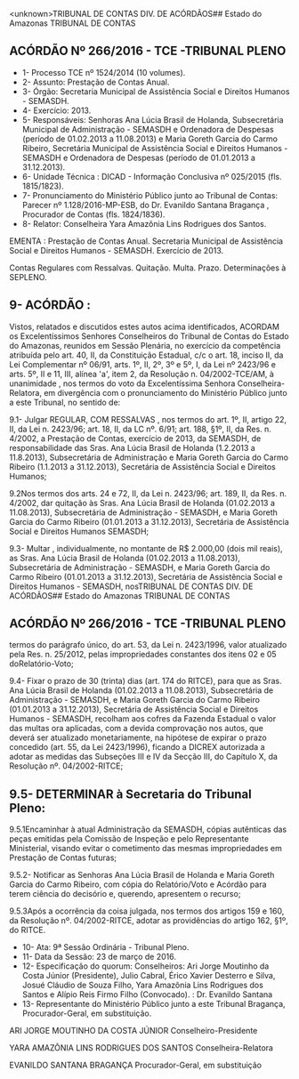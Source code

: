 &lt;unknown&gt;TRIBUNAL DE CONTAS DIV. DE ACÓRDÃOS## Estado do Amazonas TRIBUNAL DE CONTAS

## ACÓRDÃO Nº 266/2016 - TCE -TRIBUNAL PLENO

- 1- Processo TCE nº 1524/2014 (10 volumes).
- 2- Assunto: Prestação de Contas Anual.
- 3- Órgão: Secretaria Municipal de Assistência Social e Direitos Humanos - SEMASDH.
- 4- Exercício: 2013.
- 5-  Responsáveis: Senhoras  Ana  Lúcia  Brasil  de  Holanda,  Subsecretária  Municipal  de Administração  -  SEMASDH  e  Ordenadora  de  Despesas  (período  de  01.02.2013  a 11.08.2013) e Maria Goreth Garcia do Carmo Ribeiro, Secretária Municipal de Assistência Social  e  Direitos  Humanos  -  SEMASDH  e  Ordenadora  de  Despesas  (período  de 01.01.2013 a 31.12.2013).
- 6- Unidade Técnica : DICAD - Informação Conclusiva nº 025/2015 (fls. 1815/1823).
- 7-  Pronunciamento  do Ministério Público  junto  ao Tribunal  de Contas: Parecer  nº 1.128/2016-MP-ESB,  do  Dr.  Evanildo  Santana  Bragança , Procurador  de  Contas  (fls. 1824/1836).
- 8- Relator: Conselheira Yara Amazônia Lins Rodrigues dos Santos.

EMENTA :  Prestação  de  Contas  Anual.  Secretaria Municipal de Assistência Social e Direitos Humanos - SEMASDH. Exercício de 2013.

Contas Regulares com Ressalvas. Quitação. Multa. Prazo. Determinações à SEPLENO.

## 9- ACÓRDÃO :

Vistos, relatados e discutidos estes autos acima identificados, ACORDAM os Excelentíssimos Senhores Conselheiros do Tribunal de Contas do Estado do Amazonas, reunidos em Sessão Plenária, no exercício da competência atribuída pelo art. 40,  II, da Constituição Estadual, c/c o art. 18, inciso II, da Lei Complementar nº 06/91, arts. 1º, II, 2º, 3º e 5º,  I,  da  Lei  nº  2423/96 e arts. 5º,  II e  11,  III,  alínea  'a',  item  2,  da  Resolução n. 04/2002-TCE/AM, à  unanimidade , nos  termos  do  voto  da  Excelentíssima  Senhora Conselheira-Relatora, em divergência com o pronunciamento do Ministério Público junto a este Tribunal, no sentido de:

9.1- Julgar REGULAR, COM RESSALVAS ,  nos termos do art. 1º,  II, artigo 22, II, da Lei n. 2423/96; art. 18, II, da LC nº. 6/91; art. 188, §1º, II, da Res. n. 4/2002, a Prestação de Contas, exercício de 2013, da SEMASDH, de responsabilidade  das Sras. Ana Lúcia Brasil de Holanda (1.2.2013 a 11.8.2013), Subsecretária de Administração e Maria  Goreth  Garcia  do  Carmo  Ribeiro (1.1.2013 a 31.12.2013), Secretária de Assistência Social e Direitos Humanos;

9.2Nos termos dos arts. 24 e 72, II, da Lei n. 2423/96; art. 189, II, da Res. n. 4/2002, dar quitação às Sras. Ana Lúcia Brasil de Holanda (01.02.2013 a 11.08.2013), Subsecretária de Administração - SEMASDH, e Maria Goreth Garcia do Carmo Ribeiro (01.01.2013  a  31.12.2013),  Secretária  de  Assistência  Social  e  Direitos  Humanos  SEMASDH;

9.3- Multar , individualmente, no montante de R$ 2.000,00 (dois mil reais), as Sras. Ana  Lúcia  Brasil de Holanda  (01.02.2013  a  11.08.2013),  Subsecretária  de Administração  -  SEMASDH,  e  Maria  Goreth  Garcia  do  Carmo  Ribeiro  (01.01.2013  a 31.12.2013),  Secretária  de  Assistência  Social  e  Direitos  Humanos  -  SEMASDH,  nosTRIBUNAL DE CONTAS DIV. DE ACÓRDÃOS## Estado do Amazonas TRIBUNAL DE CONTAS

## ACÓRDÃO Nº 266/2016 - TCE -TRIBUNAL PLENO

termos do parágrafo único, do art. 53, da Lei n. 2423/1996, valor atualizado pela Res. n. 25/2012, pelas impropriedades constantes dos itens 02 e 05 doRelatório-Voto;

9.4- Fixar o prazo de 30 (trinta) dias (art. 174 do RITCE), para que as Sras. Ana Lúcia Brasil de Holanda (01.02.2013 a 11.08.2013), Subsecretária de Administração -  SEMASDH,  e  Maria  Goreth  Garcia  do  Carmo  Ribeiro  (01.01.2013  a  31.12.2013), Secretária de Assistência Social e Direitos Humanos  - SEMASDH, recolham aos cofres da Fazenda Estadual o valor das multas ora aplicadas, com a devida comprovação nos autos,  que  deverá  ser  atualizado  monetariamente,  na  hipótese  de  expirar  o  prazo concedido (art. 55, da Lei 2423/1996), ficando a DICREX autorizada a adotar as medidas das Subseções III e IV da Secção III, do Capítulo X, da Resolução nº. 04/2002-RITCE;

## 9.5- DETERMINAR à Secretaria do Tribunal Pleno:

9.5.1Encaminhar à atual Administração da SEMASDH,  cópias autênticas  das  peças  emitidas  pela  Comissão  de Inspeção  e  pelo  Representante Ministerial, visando evitar o cometimento das mesmas impropriedades em Prestação de Contas futuras;

9.5.2-  Notificar as  Senhoras  Ana  Lúcia  Brasil  de  Holanda  e  Maria Goreth  Garcia  do  Carmo  Ribeiro,  com  cópia  do  Relatório/Voto  e  Acórdão  para  terem ciência do decisório e, querendo, apresentem o recurso;

9.5.3Após a ocorrência da coisa julgada, nos termos dos artigos 159 e 160, da Resolução nº. 04/2002-RITCE, adotar as providências do  artigo  162,  §1º,  do RITCE.

- 10- Ata: 9ª Sessão Ordinária - Tribunal Pleno.
- 11- Data da Sessão: 23 de março de 2016.
- 12-  Especificação  do  quorum: Conselheiros:  Ari  Jorge  Moutinho  da  Costa  Júnior (Presidente), Julio Cabral,  Érico Xavier Desterro e Silva, Josué Cláudio de Souza Filho, Yara Amazônia Lins Rodrigues dos Santos e Alípio Reis Firmo Filho (Convocado). : Dr. Evanildo Santana
- 13- Representante do Ministério Público junto a este Tribunal Bragança, Procurador-Geral, em substituição.

ARI JORGE MOUTINHO DA COSTA JÚNIOR Conselheiro-Presidente

YARA AMAZÔNIA LINS RODRIGUES DOS SANTOS Conselheira-Relatora

EVANILDO SANTANA BRAGANÇA Procurador-Geral, em substituição